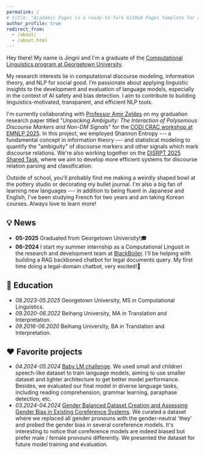 ```yaml
---
permalink: /
# title: "Academic Pages is a ready-to-fork GitHub Pages template for academic personal websites"
author_profile: true
redirect_from: 
  - /about/
  - /about.html
---
```



Hey there! My name is Jingni and I'm a graduate of the [Computational Linguistics program at Georgetown University](https://gucl.georgetown.edu/).

My research interests lie in computational discourse modeling, information theory, and NLP for social good. I’m passionate about applying linguistic insights to the development and evaluation of language models, especially in the context of AI safety and bias detection. I aim to contribute to building linguistics-motivated, transparent, and efficient NLP tools.

I'm currently collaborating with [Professor Amir Zeldes](https://scholar.google.com/citations?user=Grvf4zYAAAAJ&hl=en) on my graduation research paper titled "*Unpacking Ambiguity: The Interaction of Polysemous Discourse Markers and Non-DM Signals*" for the [CODI CRAC workshop at EMNLP 2025](https://sites.google.com/view/codi-crac2025/home). In this project, we employed Shannon Entropy --- a fundamental concept in information theory --- and statistical modeling to quantify the "ambiguity" of discourse markers and other signals which mark discourse relations. We're also working together on the [DISRPT 2025 Shared Task](https://sites.google.com/view/disrpt2025/), where we aim to develop more efficient systems for discourse relation parsing and classification.

Outside of school, you'll probably find me making a weirdly shaped bowl at the pottery studio or decorating my bullet journal. I'm also a big fan of learning new languages --- in addition to being fluent in Japanese and English, I've been studying French for two years and am taking Korean courses. Always love to learn more!

💡 News
------
* **05-2025** Graduated from Georgetown University!🎓
* **06-2024** I start my summer internship as a Computational Lingusit in the research and development team at [BlackBoiler](https://www.blackboiler.com/). I'll be helping with building a RAG backboned chatbot for legal documents query. My first time doing a legal-domain chatbot, very excited!🤖️

📖 Education
------
* *08.2023-05.2025* Georgetown University, MS in Computational Linguistics.
* *09.2020-06.2022* Beihang University, MA in Translation and Interpretation.
* *09.2016-06.2020* Beihang University, BA in Translation and Interpretation. 

❤️ Favorite projects
------
* *04.2024-05.2024* [Baby LM challenge](https://babylm.github.io/). We used small and children speech-like dataset to train language models, aiming to use smaller dataset and lighter architecture to get better model performance. Besides, we evaluated our final model in diverse language tasks, including reading comprehension, grammar learning, paraphase detection, etc. 
* *03.2024-04.2024* [Gender Balanced Dataset Creation and Assessing Gender Bias in Existing Coreference Systems](https://docs.google.com/presentation/d/1Hh_0t5loTUcSzUddosUqAnpdK7YlIEdVZtHYGFXWuHU/edit?slide=id.p#slide=id.p). We curated a dataset where we replaced all gender pronouns with the gender-neutral 'they' and probed the gender bias in several coreference models. It's interesting to notice that coreference models are indeed biased but prefer male / female pronouns differently. We presented the dataset for future model training and evaluation. 


<!-- Site-wide configuration
------
The main configuration file for the site is in the base directory in [_config.yml](https://github.com/academicpages/academicpages.github.io/blob/master/_config.yml), which defines the content in the sidebars and other site-wide features. You will need to replace the default variables with ones about yourself and your site's github repository. The configuration file for the top menu is in [_data/navigation.yml](https://github.com/academicpages/academicpages.github.io/blob/master/_data/navigation.yml). For example, if you don't have a portfolio or blog posts, you can remove those items from that navigation.yml file to remove them from the header. 

Create content & metadata
------
For site content, there is one markdown file for each type of content, which are stored in directories like _publications, _talks, _posts, _teaching, or _pages. For example, each talk is a markdown file in the [_talks directory](https://github.com/academicpages/academicpages.github.io/tree/master/_talks). At the top of each markdown file is structured data in YAML about the talk, which the theme will parse to do lots of cool stuff. The same structured data about a talk is used to generate the list of talks on the [Talks page](https://academicpages.github.io/talks), each [individual page](https://academicpages.github.io/talks/2012-03-01-talk-1) for specific talks, the talks section for the [CV page](https://academicpages.github.io/cv), and the [map of places you've given a talk](https://academicpages.github.io/talkmap.html) (if you run this [python file](https://github.com/academicpages/academicpages.github.io/blob/master/talkmap.py) or [Jupyter notebook](https://github.com/academicpages/academicpages.github.io/blob/master/talkmap.ipynb), which creates the HTML for the map based on the contents of the _talks directory).

**Markdown generator**

The repository includes [a set of Jupyter notebooks](https://github.com/academicpages/academicpages.github.io/tree/master/markdown_generator
) that converts a CSV containing structured data about talks or presentations into individual markdown files that will be properly formatted for the Academic Pages template. The sample CSVs in that directory are the ones I used to create my own personal website at stuartgeiger.com. My usual workflow is that I keep a spreadsheet of my publications and talks, then run the code in these notebooks to generate the markdown files, then commit and push them to the GitHub repository.

How to edit your site's GitHub repository
------
Many people use a git client to create files on their local computer and then push them to GitHub's servers. If you are not familiar with git, you can directly edit these configuration and markdown files directly in the github.com interface. Navigate to a file (like [this one](https://github.com/academicpages/academicpages.github.io/blob/master/_talks/2012-03-01-talk-1.md) and click the pencil icon in the top right of the content preview (to the right of the "Raw | Blame | History" buttons). You can delete a file by clicking the trashcan icon to the right of the pencil icon. You can also create new files or upload files by navigating to a directory and clicking the "Create new file" or "Upload files" buttons. 

Example: editing a markdown file for a talk
![Editing a markdown file for a talk](/images/editing-talk.png)

For more info
------
More info about configuring Academic Pages can be found in [the guide](https://academicpages.github.io/markdown/), the [growing wiki](https://github.com/academicpages/academicpages.github.io/wiki), and you can always [ask a question on GitHub](https://github.com/academicpages/academicpages.github.io/discussions). The [guides for the Minimal Mistakes theme](https://mmistakes.github.io/minimal-mistakes/docs/configuration/) (which this theme was forked from) might also be helpful. -->
